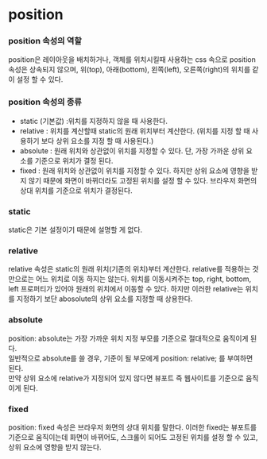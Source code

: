 # position

### position 속성의 역할
position은 레이아웃을 배치하거나, 객체를 위치시킬때 사용하는 css 속으로 position 속성은 상속되지 않으며, 위(top), 아래(bottom), 왼쪽(left), 오른쪽(right)의 위치를 같이 설정 할 수 있다.

### position 속성의 종류 
- static (기본값) :위치를 지정하지 않을 때 사용한다.
- relative : 위치를 계산할때 static의 원래 위치부터 계산한다. (위치를 지정 할 때 사용하기 보다 상위 요소를 지정 할 때 사용된다.)
- absolute : 원래 위치와 상관없이 위치를 지정할 수 있다. 단, 가장 가까운 상위 요소를 기준으로 위치가 결정 된다.
- fixed : 원래 위치와 상관없이 위치를 지정할 수 있다. 하지만 상위 요소에 영향을 받지 않기 때문에 화면이 바뀌더라도 고정된 위치를 설정 할 수 있다. 브라우저 화면의 상대 위치를 기준으로 위치가 결정된다.

### static 
static은 기본 설정이기 때문에 설명할 게 없다.

### relative
relative 속성은 static의 원래 위치(기존의 위치)부터 계산한다.
relative를 적용하는 것만으로는 어느 위치로 이동 하지는 않는다.
위치를 이동시켜주는 top, right, bottom, left 프로퍼티가 있어야 원래의 위치에서 이동할 수 있다.
하지만 이러한 relative는 위치를 지정하기 보단 abosolute의 상위 요소를 지정할 때 상용한다.

### absolute

position: absolute는 가장 가까운 위치 지정 부모를 기준으로 절대적으로 움직이게 된다. <br>
일반적으로 absolute를 쓸 경우, 기준이 될 부모에게 position: relative; 를 부여하면 된다.
<br> 만약 상위 요소에 relative가 지정되어 있지 않다면 뷰포트 즉 웹사이트를 기준으로 움직이게 된다.

### fixed
position: fixed 속성은 브라우저 화면의 상대 위치를 말한다. 이러한 fixed는 뷰포트를 기준으로 움직이는데
화면이 바뀌어도, 스크롤이 되어도 고정된 위치를 설정 할 수 있고, 상위 요소에 영향을 받지 않는다.
